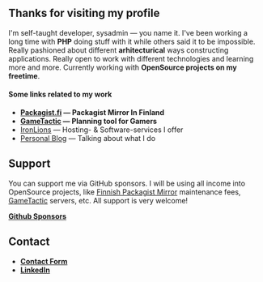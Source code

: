 ## Thanks for visiting my profile

I'm self-taught developer, sysadmin — you name it.
I've been working a long time with **PHP** doing stuff with it while others said it to be impossible.
Really pashioned about different **arhitecturical** ways constructing applications.
Really open to work with different technologies and learning more and more.
Currently working with **OpenSource projects on my freetime**.

#### Some links related to my work

 - **[Packagist.fi](https://packagist.fi)               —  Packagist Mirror In Finland**
 - **[GameTactic](https://gametactic.eu)                —  Planning tool for Gamers**
 - [IronLions](https://ironlions.fi/?language=english)  —  Hosting- & Software-services I offer
 - [Personal Blog](https://xn--gran-8qa.fi)             —  Talking about what I do

 
 ## Support
 
 You can support me via GitHub sponsors. 
 I will be using all income into OpenSource projects, 
 like [Finnish Packagist Mirror](https://packagist.fi) maintenance fees, 
 [GameTactic](https://gametactic.eu) servers, etc. All support is very welcome!
 
 **[Github Sponsors](https://github.com/sponsors/NikoGrano/)**
 
## Contact

- **[Contact Form](https://xn--gran-8qa.fi/contact/)**
- **[LinkedIn](https://www.linkedin.com/in/niko-grano)**


